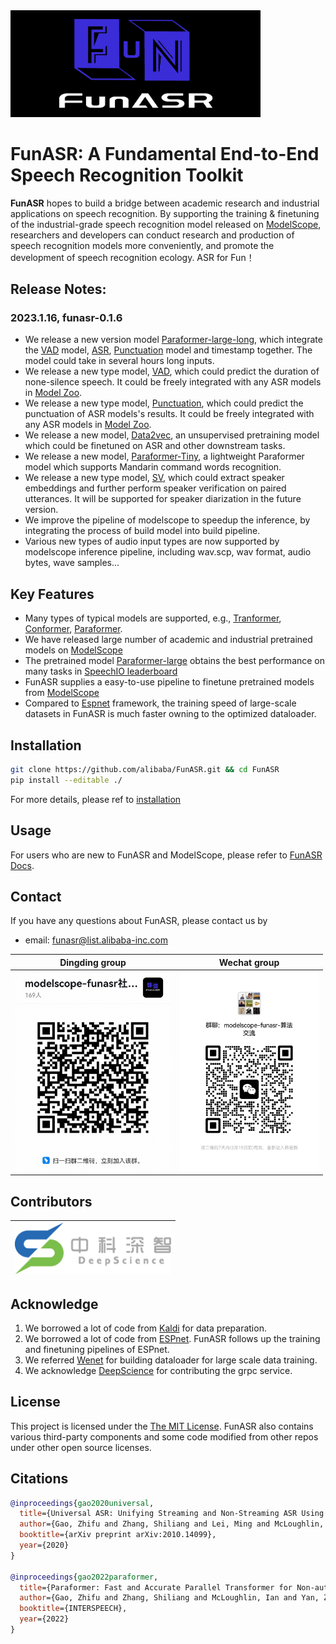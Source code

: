 <div align="left"><img src="docs/images/funasr_logo.jpg" width="400"/></div>

# FunASR: A Fundamental End-to-End Speech Recognition Toolkit

<strong>FunASR</strong> hopes to build a bridge between academic research and industrial applications on speech recognition. By supporting the training & finetuning of the industrial-grade speech recognition model released on [ModelScope](https://www.modelscope.cn/models?page=1&tasks=auto-speech-recognition), researchers and developers can conduct research and production of speech recognition models more conveniently, and promote the development of speech recognition ecology. ASR for Fun！

## Release Notes: 
### 2023.1.16, funasr-0.1.6
- We release a new version model [Paraformer-large-long](https://modelscope.cn/models/damo/speech_paraformer-large-vad-punc_asr_nat-zh-cn-16k-common-vocab8404-pytorch/summary), which integrate the [VAD](https://modelscope.cn/models/damo/speech_fsmn_vad_zh-cn-16k-common-pytorch/summary) model, [ASR](https://www.modelscope.cn/models/damo/speech_paraformer-large_asr_nat-zh-cn-16k-common-vocab8404-pytorch/summary),
 [Punctuation](https://www.modelscope.cn/models/damo/punc_ct-transformer_zh-cn-common-vocab272727-pytorch/summary) model and timestamp together. The model could take in several hours long inputs.
- We release a new type model, [VAD](https://modelscope.cn/models/damo/speech_fsmn_vad_zh-cn-16k-common-pytorch/summary), which could predict the duration of none-silence speech. It could be freely integrated with any ASR models in [Model Zoo](docs/modelscope_models.md).
- We release a new type model, [Punctuation](https://www.modelscope.cn/models/damo/punc_ct-transformer_zh-cn-common-vocab272727-pytorch/summary), which could predict the punctuation of ASR models's results. It could be freely integrated with any ASR models in [Model Zoo](docs/modelscope_models.md).
- We release a new model, [Data2vec](https://www.modelscope.cn/models/damo/speech_data2vec_pretrain-zh-cn-aishell2-16k-pytorch/summary), an unsupervised pretraining model which could be finetuned on ASR and other downstream tasks.
- We release a new model, [Paraformer-Tiny](https://www.modelscope.cn/models/damo/speech_paraformer-tiny-commandword_asr_nat-zh-cn-16k-vocab544-pytorch/summary), a lightweight Paraformer model which supports Mandarin command words recognition.
- We release a new type model, [SV](https://www.modelscope.cn/models/damo/speech_xvector_sv-zh-cn-cnceleb-16k-spk3465-pytorch/summary), which could extract speaker embeddings and further perform speaker verification on paired utterances. It will be supported for speaker diarization in the future version.
- We improve the pipeline of modelscope to speedup the inference, by integrating the process of build model into build pipeline.
- Various new types of audio input types are now supported by modelscope inference pipeline, including wav.scp, wav format, audio bytes, wave samples...

## Key Features
- Many types of typical models are supported, e.g., [Tranformer](https://arxiv.org/abs/1706.03762), [Conformer](https://arxiv.org/abs/2005.08100), [Paraformer](https://arxiv.org/abs/2206.08317).
- We have released large number of academic and industrial pretrained models on [ModelScope](https://www.modelscope.cn/models?page=1&tasks=auto-speech-recognition)
- The pretrained model [Paraformer-large](https://www.modelscope.cn/models/damo/speech_paraformer-large_asr_nat-zh-cn-16k-common-vocab8404-pytorch/summary) obtains the best performance on many tasks in [SpeechIO leaderboard](https://github.com/SpeechColab/Leaderboard)
- FunASR supplies a easy-to-use pipeline to finetune pretrained models from [ModelScope](https://www.modelscope.cn/models?page=1&tasks=auto-speech-recognition)
- Compared to [Espnet](https://github.com/espnet/espnet) framework, the training speed of large-scale datasets in FunASR is much faster owning to the optimized dataloader.

## Installation

``` sh
git clone https://github.com/alibaba/FunASR.git && cd FunASR
pip install --editable ./
```
For more details, please ref to [installation](https://github.com/alibaba-damo-academy/FunASR/wiki#%E7%8E%AF%E5%A2%83%E5%AE%89%E8%A3%85)

## Usage
For users who are new to FunASR and ModelScope, please refer to [FunASR Docs](https://alibaba-damo-academy.github.io/FunASR/index.html).

## Contact

If you have any questions about FunASR, please contact us by

- email: [funasr@list.alibaba-inc.com](funasr@list.alibaba-inc.com)

|Dingding group | Wechat group|
|:---:|:---:|
|<div align="left"><img src="docs/images/dingding.jpg" width="250"/> |<img src="docs/images/wechat.png" width="222"/></div>|

## Contributors

| <div align="left"><img src="docs/images/DeepScience.png" width="250"/> |
|:---:|

## Acknowledge

1. We borrowed a lot of code from [Kaldi](http://kaldi-asr.org/) for data preparation.
2. We borrowed a lot of code from [ESPnet](https://github.com/espnet/espnet). FunASR follows up the training and finetuning pipelines of ESPnet.
3. We referred [Wenet](https://github.com/wenet-e2e/wenet) for building dataloader for large scale data training.
4. We acknowledge [DeepScience](https://www.deepscience.cn) for contributing the grpc service.

## License
This project is licensed under the [The MIT License](https://opensource.org/licenses/MIT). FunASR also contains various third-party components and some code modified from other repos under other open source licenses.

## Citations

``` bibtex
@inproceedings{gao2020universal,
  title={Universal ASR: Unifying Streaming and Non-Streaming ASR Using a Single Encoder-Decoder Model},
  author={Gao, Zhifu and Zhang, Shiliang and Lei, Ming and McLoughlin, Ian},
  booktitle={arXiv preprint arXiv:2010.14099},
  year={2020}
}

@inproceedings{gao2022paraformer,
  title={Paraformer: Fast and Accurate Parallel Transformer for Non-autoregressive End-to-End Speech Recognition},
  author={Gao, Zhifu and Zhang, Shiliang and McLoughlin, Ian and Yan, Zhijie},
  booktitle={INTERSPEECH},
  year={2022}
}
```
